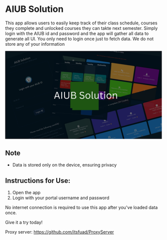 # AIUB Solution

This app allows users to easily keep track of their class schedule, courses they complete and unlocked courses they can takte next semester. Simply login with the AIUB id and password and the app will gather all data to generate all UI. You only need to login once just to fetch data. We do not store any of your information

![Cover photo](./cover.png)

## Note
- Data is stored only on the device, ensuring privacy

## Instructions for Use:
1. Open the app
2. Login with your portal username and password

No internet connection is required to use this app after you've loaded data once.

Give it a try today!

Proxy server: https://github.com/itsfuad/ProxyServer
